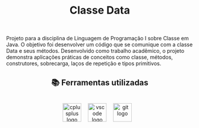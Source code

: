 <h1 align='center'>Classe Data</h1>
<br>
<p align='lef'>Projeto para a disciplina de Linguagem de Programação I sobre Classe em Java. O objetivo foi desenvolver um código que se comunique com a classe Data e seus métodos. Desenvolvido como trabalho acadêmico, o projeto demonstra aplicações práticas de conceitos como classe, métodos, construtores, sobrecarga, laços de repetição e tipos primitivos.</p>
<h2 align="center">📚 Ferramentas utilizadas</h2>
<br>
<div align="center">
  <img src="https://cdn.jsdelivr.net/gh/devicons/devicon/icons/java/java-original.svg" height="50" alt="cplusplus logo"  />
  <img width="10" />
  <img src="https://cdn.jsdelivr.net/gh/devicons/devicon/icons/vscode/vscode-original.svg" height="50" alt="vscode logo"  />
  <img width="10"/>
  <img src="https://cdn.jsdelivr.net/gh/devicons/devicon/icons/git/git-original.svg" height="50" alt="git logo"  />
  <img width="10" />
</div>
<br>
